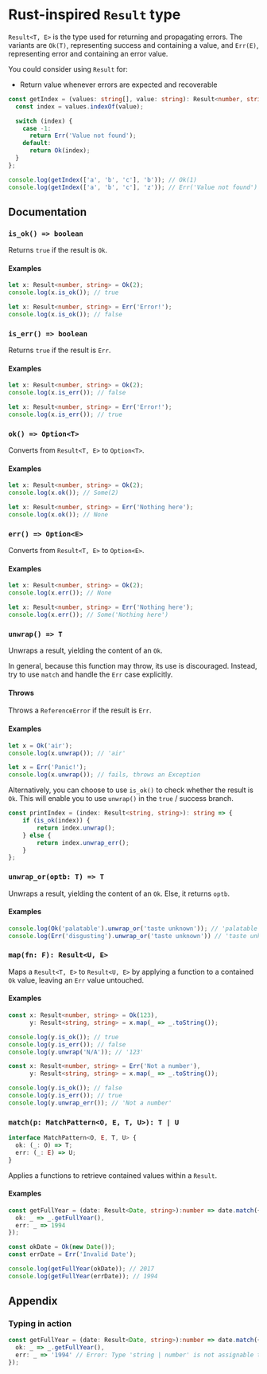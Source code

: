 # Rust-inspired `Result` type

`Result<T, E>` is the type used for returning and propagating errors. The variants are `Ok(T)`, representing success
and containing a value, and `Err(E)`, representing error and containing an error value.

You could consider using `Result` for:

- Return value whenever errors are expected and recoverable

```typescript
const getIndex = (values: string[], value: string): Result<number, string> => {
  const index = values.indexOf(value);

  switch (index) {
    case -1:
      return Err('Value not found');
    default:
      return Ok(index);
  }
};

console.log(getIndex(['a', 'b', 'c'], 'b')); // Ok(1)
console.log(getIndex(['a', 'b', 'c'], 'z')); // Err('Value not found')
```

## Documentation

### `is_ok() => boolean`

Returns `true` if the result is `Ok`.

#### Examples

```typescript
let x: Result<number, string> = Ok(2);
console.log(x.is_ok()); // true
```

```typescript
let x: Result<number, string> = Err('Error!');
console.log(x.is_ok()); // false
```

### `is_err() => boolean`

Returns `true` if the result is `Err`.

#### Examples

```typescript
let x: Result<number, string> = Ok(2);
console.log(x.is_err()); // false
```

```typescript
let x: Result<number, string> = Err('Error!');
console.log(x.is_err()); // true
```

### `ok() => Option<T>`

Converts from `Result<T, E>` to `Option<T>`.

#### Examples

```typescript
let x: Result<number, string> = Ok(2);
console.log(x.ok()); // Some(2)
```

```typescript
let x: Result<number, string> = Err('Nothing here');
console.log(x.ok()); // None
```

### `err() => Option<E>`

Converts from `Result<T, E>` to `Option<E>`.

#### Examples

```typescript
let x: Result<number, string> = Ok(2);
console.log(x.err()); // None
```

```typescript
let x: Result<number, string> = Err('Nothing here');
console.log(x.err()); // Some('Nothing here')
```

### `unwrap() => T`

Unwraps a result, yielding the content of an `Ok`.

In general, because this function may throw, its use is discouraged.
Instead, try to use `match` and handle the `Err` case explicitly.

#### Throws

Throws a `ReferenceError` if the result is `Err`.

#### Examples

```typescript
let x = Ok('air');
console.log(x.unwrap()); // 'air'
```

```typescript
let x = Err('Panic!');
console.log(x.unwrap()); // fails, throws an Exception
```

Alternatively, you can choose to use `is_ok()` to check whether the result is `Ok`.
This will enable you to use `unwrap()` in the `true` / success branch.

```typescript
const printIndex = (index: Result<string, string>): string => {
    if (is_ok(index)) {
        return index.unwrap();
    } else {
        return index.unwrap_err();
    }
};
```

### `unwrap_or(optb: T) => T`

Unwraps a result, yielding the content of an `Ok`. Else, it returns `optb`.

#### Examples

```typescript
console.log(Ok('palatable').unwrap_or('taste unknown')); // 'palatable'
console.log(Err('disgusting').unwrap_or('taste unknown')) // 'taste unknown'
```

### `map(fn: F): Result<U, E>`

Maps a `Result<T, E>` to `Result<U, E>` by applying a function to a contained `Ok` value, leaving an `Err` value untouched.

#### Examples

```typescript
const x: Result<number, string> = Ok(123),
      y: Result<string, string> = x.map(_ => _.toString());

console.log(y.is_ok()); // true
console.log(y.is_err()); // false
console.log(y.unwrap('N/A')); // '123'
```

```typescript
const x: Result<number, string> = Err('Not a number'),
      y: Result<string, string> = x.map(_ => _.toString());

console.log(y.is_ok()); // false
console.log(y.is_err()); // true
console.log(y.unwrap_err()); // 'Not a number'
```

### `match(p: MatchPattern<O, E, T, U>): T | U`

```typescript
interface MatchPattern<O, E, T, U> {
  ok: (_: O) => T;
  err: (_: E) => U;
}
```

Applies a functions to retrieve contained values within a `Result`.

#### Examples

```typescript
const getFullYear = (date: Result<Date, string>):number => date.match({
  ok: _ => _.getFullYear(),
  err: _ => 1994
});

const okDate = Ok(new Date());
const errDate = Err('Invalid Date');

console.log(getFullYear(okDate)); // 2017
console.log(getFullYear(errDate)); // 1994
```

## Appendix

### Typing in action

```typescript
const getFullYear = (date: Result<Date, string>):number => date.match({
  ok: _ => _.getFullYear(),
  err: _ => '1994' // Error: Type 'string | number' is not assignable to type 'number'.
});
```
